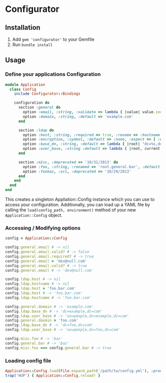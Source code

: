 # Configurator

## Installation
1. Add `gem 'configurator'` to your Gemfile
2. Run `bundle install`

## Usage

### Define your applications Configuration
```ruby
module Application
  class Config
    include Configurator::Bindings

    configuration do
      section :general do
        option :email, :string, :validate => lambda { |value| value.include? '@' or raise ValidationError, "email missing @" }
        option :domain, :string, :default => 'example.com'
      end

      section :ldap do
        option :host, :string, :required => true, :rename => :hostname
        option :encryption, :symbol, :default => :none, :expect => [ :none, :start_tls, :simple_tls ]
        option :base_dn, :string, :default => lambda { |root| "dc=%s,dc=%s" % root.general.domain.split('.')[-2..-1] }
        option :user_base, :string :default => lambda { |root, current| "ou=people,%s" % current.base_dn }
      end

      section :misc, :deprecated => '10/31/2013' do
        option :foo, :string, :renamed => 'root.general.bar', :default => 'baz'
        option :foobaz, :uri, :deprecated => '10/29/2013'
      end
    end
  end
end
```

This creates a singleton Appliation::Config instance which you can use to access your configuration. Additionally, you
can load up a YAML file by calling the ```load(config_path, environment)``` method of your new ```Application::Config```
object.

### Accessing / Modifying options

```ruby
config = Application::Config

config.general.email # -> nil
config.general.email.valid? # -> false
config.general.email.required? # -> true
config.general.email = 'dev@null.com'
config.general.email.valid? # -> true
config.general.email # -> 'dev@null.com'

config.ldap.host # -> nil
config.ldap.hostname # -> nil
config.ldap.host = 'foo.bar.com'
config.ldap.host # -> 'foo.bar.com'
config.ldap.hostname # -> 'foo.bar.com'

config.general.domain # -> 'example.com'
config.ldap.base_dn # -> 'dc=example,dc=com'
config.ldap.user_base # -> 'ou=people,dc=example,dc=com'
config.general.daomin = 'foo.com'
config.ldap.base_dn # -> 'dc=foo,dc=com'
config.ldap.user_base # -> 'ou=people,dc=foo,dc=com'

config.misc.foo # -> 'baz'
config.general.bar # -> 'baz'
config.misc.foo === config.general.bar # -> true
```

### Loading config file

```ruby
Application::Config.load(File.expand_path('/path/to/config.yml'), :production)
trap('HUP') { Application::Config.reload! }
```
